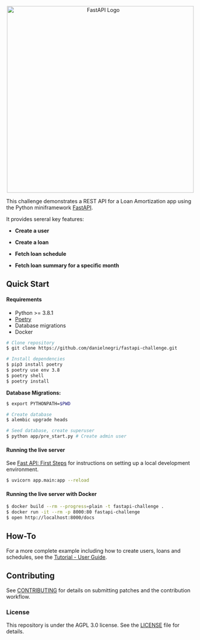 <p align="center" style="text-align:center;">
  <a href="./docs/challenge.md">
    <img alt="FastAPI Logo" src="https://fastapi.tiangolo.com/img/logo-margin/logo-teal.png" width="500" />
  </a>
</p>

This challenge demonstrates a REST API for a Loan Amortization app using the Python miniframework [FastAPI](https://fastapi.tiangolo.com/).

It provides sereral key features:
* **Create a user**

* **Create a loan**

* **Fetch loan schedule**

* **Fetch loan summary for a specific month**

Quick Start
---

#### Requirements

* Python >= 3.8.1
* [Poetry](https://python-poetry.org/docs/)
* Database migrations
* Docker

```bash
# Clone repository
$ git clone https://github.com/danielnegri/fastapi-challenge.git

# Install dependencies
$ pip3 install poetry
$ poetry use env 3.8
$ poetry shell
$ poetry install
```

**Database Migrations:**

```bash
$ export PYTHONPATH=$PWD

# Create database
$ alembic upgrade heads

# Seed database, create superuser
$ python app/pre_start.py # Create admin user
```

#### Running the live server

See [Fast API: First Steps](https://fastapi.tiangolo.com/tutorial/first-steps/) for instructions on setting up a local
development environment.

```bash
$ uvicorn app.main:app --reload
```

#### Running the live server with Docker

```bash
$ docker build --rm --progress=plain -t fastapi-challenge .
$ docker run -it --rm -p 8000:80 fastapi-challenge
$ open http://localhost:8000/docs
```

## How-To

For a more complete example including how to create users, loans and schedules, see the
[Tutorial - User Guide](docs/tutorial.md).

## Contributing

See [CONTRIBUTING](CONTRIBUTING.md) for details on submitting patches and the contribution workflow.

### License

This repository is under the AGPL 3.0 license. See the [LICENSE](LICENSE) file for details.

